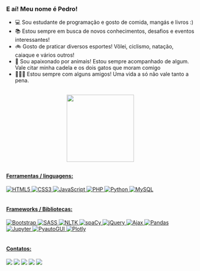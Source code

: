 ### E aí! Meu nome é Pedro!

- :computer: Sou estudante de programação e gosto de comida, mangás e livros :)
- :books: Estou sempre em busca de novos conhecimentos, desafios e eventos interessantes!
- :bike: Gosto de praticar diversos esportes! Vôlei, ciclismo, natação, caiaque e vários outros!
- :dog:	Sou apaixonado por animais! Estou sempre acompanhado de algum. Vale citar minha cadela e os dois gatos que moram comigo
- :people_holding_hands: Estou sempre com alguns amigos! Uma vida a só não vale tanto a pena.

##

<div align="center">
  <a href="https://github.com/pedroaggil">
  <img height="180em" src="https://github-readme-stats.vercel.app/api/top-langs/?username=pedroaggil&layout=compact&langs_count=7&theme=monokai"/>
</div>

##    
    
#### Ferramentas / linguagens:
<div>
    <img alt="HTML5" src="https://img.shields.io/badge/HTML5-E34F26?style=for-the-badge&logo=html5&logoColor=white">
    <img alt="CSS3" src="https://img.shields.io/badge/CSS3-1572B6?style=for-the-badge&logo=css3&logoColor=white">
    <img alt="JavaScript" src="https://img.shields.io/badge/JavaScript-323330?style=for-the-badge&logo=javascript&logoColor=F7DF1E">
    <img alt="PHP" src="https://img.shields.io/badge/PHP-777BB4?style=for-the-badge&logo=php&logoColor=white">
    <img alt="Python" src="https://img.shields.io/badge/Python-FFD43B?style=for-the-badge&logo=python&logoColor=darkgreen">
    <img alt="MySQL" src="https://img.shields.io/badge/MySQL-00000F?style=for-the-badge&logo=mysql&logoColor=white">
<div>
<br>

#### Frameworks / Bibliotecas:
<div>
    <img alt="Bootstrap" src="https://img.shields.io/badge/Bootstrap-563D7C?style=for-the-badge&logo=bootstrap&logoColor=white">
    <img alt="SASS" src="https://img.shields.io/badge/Sass-D959B7?style=for-the-badge&logo=sass&logoColor=white">
    <img alt="NLTK" src="https://img.shields.io/badge/NLTK-35495E?style=for-the-badge&logo=nltk&logoColor=white">
    <img alt="spaCy" src="https://img.shields.io/badge/Spacy-1890FF?style=for-the-badge&logo=spacy&logoColor=white">
    <img alt="jQuery" src="https://img.shields.io/badge/jQuery-0769AD?style=for-the-badge&logo=jquery&logoColor=white">
    <img alt="Ajax" src="https://img.shields.io/badge/ajax-217FBD?style=for-the-badge&logo=ajax&logoColor=white">
    <img alt="Pandas" src="https://img.shields.io/badge/pandas-000000?style=for-the-badge&logo=pandas&logoColor=white">
    <img alt="Jupyter" src="https://img.shields.io/badge/jupyter-F26E22?style=for-the-badge&logo=jupyter&logoColor=white">
    <img alt="PyautoGUI" src="https://img.shields.io/badge/pyautogui-1890FF?style=for-the-badge&logo=pyautogui&logoColor=white">
    <img alt="Plotly" src="https://img.shields.io/badge/plotly-FFFFFF?style=for-the-badge&logo=plotly&logoColor=black">
</div>
<br>

#### Contatos:
<div>
    <a href="mailto:pedroaggil@gmail.com" target="_blank"><img src="https://img.shields.io/badge/Gmail-D14836?style=for-the-badge&logo=gmail&logoColor=white"></a>
    <a href="https://www.instagram.com/pedro_ggil/" target="_blank"><img src="https://img.shields.io/badge/Instagram-E4405F?style=for-the-badge&logo=instagram&logoColor=white"></a>
    <a href="https://www.crunchyroll.com/user/pedroggil" target="_blank"><img src="https://img.shields.io/badge/Crunchyroll-F47521?style=for-the-badge&logo=crunchyroll&logoColor=white"></a>
    <a href="https://api.whatsapp.com/send?phone=5513996895339&text=Ol%C3%A1!" target="_blank"><img src="https://img.shields.io/badge/WhatsApp-25D366?style=for-the-badge&logo=whatsapp&logoColor=white"></a>
    <a href="https://www.linkedin.com/in/pedroggil/" target="_blank"><img src="https://img.shields.io/badge/LinkedIn-0077B5?style=for-the-badge&logo=linkedin&logoColor=white"></a>
</div>

